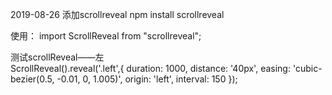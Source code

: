2019-08-26
添加scrollreveal
npm install scrollreveal

使用：
import ScrollReveal from "scrollreveal";
<div className="left"> 测试scrollReveal——左 </div>
ScrollReveal().reveal('.left',{
            duration: 1000,
            distance: '40px',
            easing: 'cubic-bezier(0.5, -0.01, 0, 1.005)',
            origin: 'left',
            interval: 150
        });
